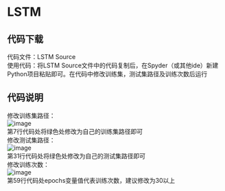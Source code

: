 # LSTM
## 代码下载
代码文件：LSTM Source<br>
使用代码：将LSTM Source文件中的代码复制后，在Spyder（或其他ide）新建Python项目粘贴即可。在代码中修改训练集，测试集路径及训练次数后运行<br>
## 代码说明
修改训练集路径：<br>
![image](https://user-images.githubusercontent.com/83214019/135587971-c0ab5068-5a4d-4dd8-87e6-f306da65df5a.png)<br>
第7行代码处将绿色处修改为自己的训练集路径即可<br>
修改测试集路径：<br>
![image](https://user-images.githubusercontent.com/83214019/135588043-0177870a-7921-4bc5-935e-28055cb3b8fe.png)<br>
第31行代码处将绿色处修改为自己的测试集路径即可<br>
修改训练次数：<br>
![image](https://user-images.githubusercontent.com/83214019/135588141-112ca473-fd21-4a85-87d3-744c45215c9f.png)<br>
第59行代码处epochs变量值代表训练次数，建议修改为30以上<br>
